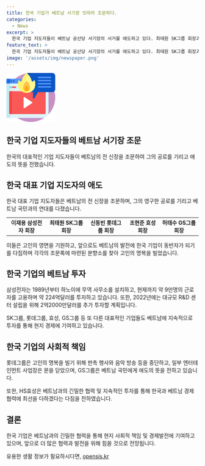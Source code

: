 ```yaml
---
title: 한국 기업가 베트남 서기장 잇따라 조문하다.
categories:
  - News
excerpt: >
  한국 기업 지도자들이 베트남 공산당 서기장의 서거를 애도하고 있다. 최태원 SK그룹 회장과 이재용 삼성전자 회장 등이 주한베트남 대사관을 찾아 조문하며, 대규모 투자와 협력을 통해 베트남 경제에 기여해왔다. 또한, 롯데와 효성 등도 분향소를 찾아 조문하며 베트남과의 긴밀한 관계를 강조했다. 한·베트남 경협위원회 설립 등을 통해 양국 간 경제협력에 기여한 대한상의와 기업인들의 애도도 이어졌다. 신동빈 롯데그룹 회장, 신동빈 롯데그룹 회장, 효성 조현상 HS효성 부회장, 허태수 GS그룹 회장도 분향소를 찾아 조문하며 베트남과의 긴밀한 관계를 강조했다.
feature_text: >
  한국 기업 지도자들이 베트남 공산당 서기장의 서거를 애도하고 있다. 최태원 SK그룹 회장과 이재용 삼성전자 회장 등이 주한베트남 대사관을 찾아 조문하며, 대규모 투자와 협력을 통해 베트남 경제에 기여해왔다. 또한, 롯데와 효성 등도 분향소를 찾아 조문하며 베트남과의 긴밀한 관계를 강조했다. 한·베트남 경협위원회 설립 등을 통해 양국 간 경제협력에 기여한 대한상의와 기업인들의 애도도 이어졌다. 신동빈 롯데그룹 회장, 신동빈 롯데그룹 회장, 효성 조현상 HS효성 부회장, 허태수 GS그룹 회장도 분향소를 찾아 조문하며 베트남과의 긴밀한 관계를 강조했다.
image: '/assets/img/newspaper.png'
---
```


<p><img src="/assets/img/news.png" alt="rentncar 속보" /></p>

<h2 data-ke-size="size26">한국 기업 지도자들의 베트남 서기장 조문</h2>

<p data-ke-size="size16">한국의 대표적인 기업 지도자들이 베트남의 전 신장을 조문하여 그의 공로를 기리고 애도의 뜻을 전했습니다.</p>

<h2 data-ke-size="size24">한국 대표 기업 지도자의 애도</h2>

<p data-ke-size="size16">한국 대표 기업 지도자들은 베트남의 전 신장을 조문하며, 그의 영구한 공로를 기리고 베트남 국민과의 연대를 다졌습니다.</p>

<table>
    <tbody>
        <tr>
            <td style="text-align: center; height: 17px;"><b>이재용 삼성전자 회장</b></td>
            <td style="text-align: center; height: 17px;"><b>최태원 SK그룹 회장</b></td>
            <td style="text-align: center; height: 17px;"><b>신동빈 롯데그룹 회장</b></td>
            <td style="text-align: center; height: 17px;"><b>조현준 효성 회장</b></td>
            <td style="text-align: center; height: 17px;"><b>허태수 GS그룹 회장</b></td>
        </tr>
    </tbody>
</table>

<p data-ke-size="size16">이들은 고인의 영면을 기원하고, 앞으로도 베트남의 발전에 한국 기업이 동반자가 되기를 다짐하며 각각의 조문록에 마련된 분향소를 찾아 고인의 명복을 빌었습니다.</p>

<h2 data-ke-size="size24">한국 기업의 베트남 투자</h2>

<p data-ke-size="size16">삼성전자는 1989년부터 하노이에 무역 사무소를 설치하고, 현재까지 약 9만명의 근로자를 고용하며 약 224억달러를 투자하고 있습니다. 또한, 2022년에는 대규모 R&D 센터 설립을 위해 2억2000만달러를 추가 투자할 계획입니다.</p>

<p data-ke-size="size16">SK그룹, 롯데그룹, 효성, GS그룹 등 또 다른 대표적인 기업들도 베트남에 지속적으로 투자를 통해 현지 경제에 기여하고 있습니다.</p>

<h2 data-ke-size="size24">한국 기업의 사회적 책임</h2>

<p data-ke-size="size16">롯데그룹은 고인의 명복을 빌기 위해 판촉 행사와 음악 방송 등을 중단하고, 일부 엔터테인먼트 사업장은 문을 닫았으며, GS그룹은 베트남 국민에게 애도의 뜻을 전하고 있습니다.</p>

<p data-ke-size="size16">또한, HS효성은 베트남과의 긴밀한 협력 및 지속적인 투자를 통해 한국과 베트남 경제 협력에 최선을 다하겠다는 다짐을 전하였습니다.</p>

<h2 data-ke-size="size24">결론</h2>

<p data-ke-size="size16">한국 기업은 베트남과의 긴밀한 협력을 통해 현지 사회적 책임 및 경제발전에 기여하고 있으며, 앞으로 더 많은 협력과 발전을 위해 힘쓸 것으로 전망됩니다.</p>
유용한 생활 정보가 필요하시다면, <a href="https://opensis.kr" rel="dofollow">opensis.kr</a>


